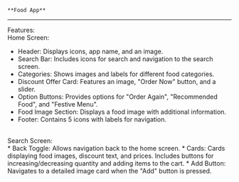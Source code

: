     **Food App**
  ------------------------------------------------------------------------------------------------------------------------------------------------------------------------------
 Features:
 <br>
Home Screen:
<br>
* Header: Displays icons, app name, and an image.
* Search Bar: Includes icons for search and navigation to the search screen.
* Categories: Shows images and labels for different food categories.
* Discount Offer Card: Features an image, "Order Now" button, and a slider.
* Option Buttons: Provides options for "Order Again", "Recommended Food", and "Festive Menu".
* Food Image Section: Displays a food image with additional information.
* Footer: Contains 5 icons with labels for navigation.
<br>
Search Screen:
<br>
 * Back Toggle: Allows navigation back to the home screen.
 * Cards: Cards displaying food images, discount text, and prices. Includes buttons for increasing/decreasing quantity and adding items to the cart.
 * Add Button: Navigates to a detailed image card when the "Add" button is pressed.
<br>

